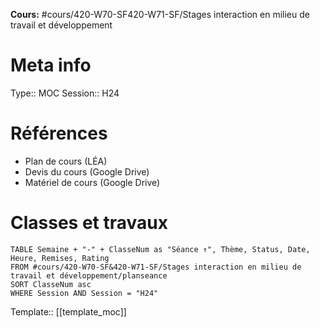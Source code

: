 
**Cours:** #cours/420-W70-SF420-W71-SF/Stages interaction en milieu de travail et développement
# Meta info
Type:: MOC
Session:: H24
# Références
* Plan de cours (LÉA)
* Devis du cours (Google Drive)
* Matériel de cours (Google Drive)
# Classes et travaux
```dataview
TABLE Semaine + "-" + ClasseNum as "Séance ↑", Thème, Status, Date, Heure, Remises, Rating
FROM #cours/420-W70-SF&420-W71-SF/Stages interaction en milieu de travail et développement/planseance
SORT ClasseNum asc
WHERE Session AND Session = "H24"
```

Template:: [[template_moc]]